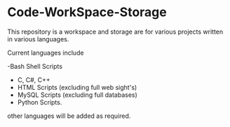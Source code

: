 # Code-WorkSpace-Storage

This repository is a workspace and storage are for various projects written in various languages.

Current languages include

-Bash Shell Scripts
- C, C#, C++
- HTML Scripts (excluding full web sight's)
- MySQL Scripts (excluding full databases)
- Python Scripts.

other languages will be added as required.
